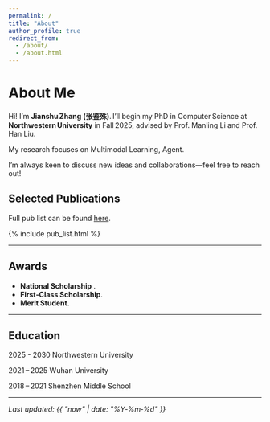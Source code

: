 ```yaml
---
permalink: /
title: "About"
author_profile: true
redirect_from:
  - /about/
  - /about.html
---
```


# About Me

Hi! I’m **Jianshu Zhang (张鉴殊)**. I’ll begin my PhD in Computer Science at **Northwestern University** in Fall 2025, advised by Prof. Manling Li and Prof. Han Liu.

My research focuses on Multimodal Learning, Agent.

I’m always keen to discuss new ideas and collaborations—feel free to reach out!


## Selected Publications
Full pub list can be found [here](https://scholar.google.com/citations?user=52dkNnkAAAAJ&hl=en).
<!-- The publication list is now modular.  
Create a YAML file at `_data/publications.yml` with your publication entries, and an include file at `_includes/pub_list.html` that loops through them.  
Then simply include the list here: -->

{% include pub_list.html %}

---

## Awards

- **National Scholarship** .
- **First‑Class Scholarship**.
- **Merit Student**.

---

## Education

2025 - 2030 Northwestern University

2021 – 2025 Wuhan University

2018 – 2021 Shenzhen Middle School

---


*Last updated: {{ "now" | date: "%Y‑%m‑%d" }}*
